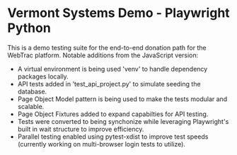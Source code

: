 # Vermont Systems Demo - Playwright Python
This is a demo testing suite for the end-to-end donation path for the WebTrac platform.
Notable additions from the JavaScript version:
- A virtual environment is being used 'venv' to handle dependency packages locally.
- API tests added in 'test_api_project.py' to simulate seeding the database.
- Page Object Model pattern is being used to make the tests modular and scalable.
- Page Object Fixtures added to expand capabilties for API testing.
- Tests were converted to being synchonize while leveraging Playwright's built in wait structure to improve efficiency.
- Parallel testing enabled using pytest-xdist to improve test speeds (currently working on multi-browser login tests to utilize).
